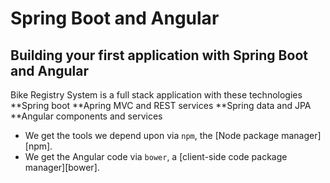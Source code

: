 # Spring Boot and Angular

## Building your first application with Spring Boot and Angular
Bike Registry System is a full stack application with these technologies
**Spring boot
**Apring MVC and REST services
**Spring data and JPA
**Angular components and services
* We get the tools we depend upon via `npm`, the [Node package manager][npm].
* We get the Angular code via `bower`, a [client-side code package manager][bower].
